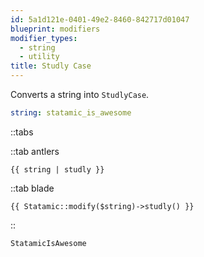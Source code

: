 ```yaml
---
id: 5a1d121e-0401-49e2-8460-842717d01047
blueprint: modifiers
modifier_types:
  - string
  - utility
title: Studly Case
---
```

Converts a string into `StudlyCase`.

```yaml
string: statamic_is_awesome
```

::tabs

::tab antlers
```antlers
{{ string | studly }}
```
::tab blade
```blade
{{ Statamic::modify($string)->studly() }}
```
::

```html
StatamicIsAwesome
```
